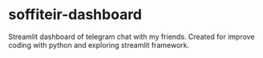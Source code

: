 # soffiteir-dashboard
Streamlit dashboard of telegram chat with my friends. Created for improve coding with python and exploring streamlit framework.
